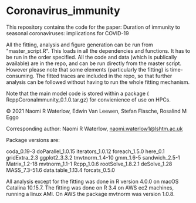 # Coronavirus_immunity
 
 This repository contains the code for the paper: Duration of immunity to seasonal coronaviruses: implications for COVID-19
 

All the fitting, analysis and figure generation can be run from "master_script.R". This loads in all the dependencies and functions. It has to be run in the order specified. All the code and data (which is publically available) are in the repo, and can be run directly from the master script. However please note that some elements (particularly the fitting) is time-consuming. The fitted traces are included in the repo, so that further analysis can be followed without having to run the whole fitting mechanism. 

Note that the main model code is stored within a package  ( RcppCoronaImmunity_0.1.0.tar.gz) for convienience of use on HPCs. 

© 2021 Naomi R Waterlow, Edwin Van Leewen, Stefan Flasche, Rosalind M Eggo

Corresponding author: Naomi R Waterlow, naomi.waterlow1@lshtm.ac.uk

Package versions are: 

coda_0.19-3
doParallel_1.0.15
iterators_1.0.12
foreach_1.5.0
here_0.1
gridExtra_2.3
ggplot2_3.3.2
tmvtnorm_1.4-10
gmm_1.6-5
sandwich_2.5-1 
Matrix_1.2-18
mvtnorm_1.1-1 
Rcpp_1.0.6
rootSolve_1.8.2.1
deSolve_1.28
MASS_7.3-51.6
data.table_1.13.4
forcats_0.5.0


All analysis except for the fitting was done in R version 4.0.0 on macOS Catalina 10.15.7. The fitting was done on R 3.4 on AWS ec2 machines, running a linux AMI. On AWS the package mvtnorm was version 1.0.8.


